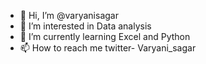 - 👋 Hi, I’m @varyanisagar
- 👀 I’m interested in Data analysis 
- 🌱 I’m currently learning Excel and Python
- 📫 How to reach me twitter- Varyani_sagar

<!---
varyanisagar/varyanisagar is a ✨ special ✨ repository because its `README.md` (this file) appears on your GitHub profile.
You can click the Preview link to take a look at your changes.
--->
